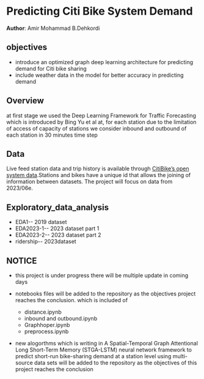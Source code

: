 # Predicting Citi Bike System Demand 

**Author**: Amir Mohammad B.Dehkordi

## objectives

-	introduce an optimized graph deep learning architecture for predicting demand for Citi bike sharing
-	 include weather data in the model for better accuracy in predicting demand 

## Overview
at first stage we used the Deep Learning Framework for Traffic Forecasting which is introduced by Bing Yu et al at, for each station due to the limitation of access of capacity of stations we consider inbound and outbound of each station in 30 minutes time step

## Data
Live feed station data and trip history is available through [CitiBike’s open system data](https://www.citibikenyc.com/system-data).Stations and bikes have a unique id that allows the joining of information between datasets. The project will focus on data from 2023/06e.


## Exploratory_data_analysis
- EDA1-- 2019 dataset
- EDA2023-1-- 2023 dataset part 1
- EDA2023-2-- 2023 dataset part 2
- ridership-- 2023dataset


## NOTICE
- this project is under progress there will be multiple update in coming days 
- notebooks files will be added to the repository as the objectives project reaches the conclusion. which is included of 
  - distance.ipynb
  - inbound and outbound.ipynb
  - Graphhoper.ipynb
  - preprocess.ipynb
  
- new alogorthms which is writing in A Spatial-Temporal Graph Attentional Long Short-Term Memory (STGA-LSTM) neural network framework to predict short-run bike-sharing demand at a station level using multi-source data sets will be added to the repository as the objectives of this project reaches the conclusion



